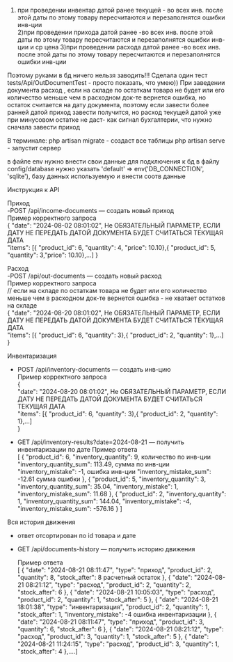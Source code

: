1) при проведении инвентар датой ранее текущей - во всех  инв. после этой даты по этому товару пересчитаются и перезаполнятся ошибки инв-ции  
2)при проведении прихода датой ранее -во всех  инв. после этой даты по этому товару пересчитаются и перезаполнятся ошибки инв-ции и ср цена 
3)при проведении расхода датой ранее -во всех  инв. после этой даты по этому товару пересчитаются и перезаполнятся ошибки инв-ции 

Поэтому руками в бд ничего нельзя заводить!!! 
Сделала один тест tests/Api/OutDocumentTest - просто показать, что умею)) 
При заведении документа расход , если на складе по остаткам товара не будет или его количество меньше чем в расходном док-те вернется ошибка, 
но остаток считается на дату документа, поэтому если завести более ранней датой приход завести получится, но расход текущей датой уже при 
минусовом остатке не даст- как сигнал бухгалтерии, что нужно сначала завести приход 
 
В терминале: 
php artisan migrate - создаст все таблицы 
php artisan serve - запустит сервер 

в файле env нужно внести свои данные для подключения к бд 
в файлу config/database нужно указать   'default' => env('DB_CONNECTION', 'sqlite'), базу данных используемую и внести соотв данные 

Инструкция к API  

Приход  
  -POST /api/income-documents — создать новый приход  
   Пример корректного запроса  
   {
       "date": "2024-08-02 08:01:02",  Не ОБЯЗАТЕЛЬНЫЙ ПАРАМЕТР, ЕСЛИ ДАТУ НЕ ПЕРЕДАТЬ ДАТОЙ ДОКУМЕНТА БУДЕТ СЧИТАТЬСЯ ТЕКУЩАЯ ДАТА  
       "items": [{ "product_id": 6, "quantity": 4, "price": 10.10},{ "product_id": 5, "quantity": 3,"price": 10.10},...]
   }

Расход  
  -POST /api/out-documents — создать новый расход  
  Пример корректного запроса  
  // если на складе по остаткам товара не будет или его количество меньше чем в расходном док-те вернется ошибка - не хватает остатков на складе  
  {
    "date": "2024-08-20 08:01:02",  Не ОБЯЗАТЕЛЬНЫЙ ПАРАМЕТР, ЕСЛИ ДАТУ НЕ ПЕРЕДАТЬ ДАТОЙ ДОКУМЕНТА БУДЕТ СЧИТАТЬСЯ ТЕКУЩАЯ ДАТА  
    "items": [{ "product_id": 6, "quantity": 3},{ "product_id": 2, "quantity": 1},...]
  }

Инвентаризация  
  - POST /api/inventory-documents — создать инв-цию  
  Пример корректного запроса  
  {  
      "date": "2024-08-20 08:01:02",  Не ОБЯЗАТЕЛЬНЫЙ ПАРАМЕТР, ЕСЛИ ДАТУ НЕ ПЕРЕДАТЬ ДАТОЙ ДОКУМЕНТА БУДЕТ СЧИТАТЬСЯ ТЕКУЩАЯ ДАТА  
      "items": [{ "product_id": 6, "quantity": 3},{ "product_id": 2, "quantity": 1},...]  
  }  
  
  - GET /api/inventory-results?date=2024-08-21 — получить инвентаризации по дате
   Пример ответа  
     [
         {
             "product_id": 6,
             "inventory_quantity": 9, количество по инв-ции
             "inventory_quantity_sum": 113.49, сумма по инв-ции
             "inventory_mistake": -1, ошибка инв-ции
             "inventory_mistake_sum": -12.61  сумма ошибки
         },
         {
             "product_id": 5,
             "inventory_quantity": 3,
             "inventory_quantity_sum": 35.04,
             "inventory_mistake": 1,
             "inventory_mistake_sum": 11.68
         },
         {
             "product_id": 2,
             "inventory_quantity": 1,
             "inventory_quantity_sum": 144.04,
             "inventory_mistake": -4,
             "inventory_mistake_sum": -576.16
         }
     ]


Вся история движения   
 - ответ отсортирован по id товара  и дате  
 - GET /api/documents-history — получить историю движения  
  
   Пример ответа  
   [
       {
           "date": "2024-08-21 08:11:47",
           "type": "приход",
           "product_id": 2,
           "quantity": 8,
           "stock_after": 8     расчетный остаток
       },
       {
           "date": "2024-08-21 08:21:12",
           "type": "расход",
           "product_id": 2,
           "quantity": 2,
           "stock_after": 6
       },
       {
           "date": "2024-08-21 10:05:03",
           "type": "расход",
           "product_id": 2,
           "quantity": 1,
           "stock_after": 5
       },
       {
           "date": "2024-08-21 18:01:38",
           "type": "инвентаризация",
           "product_id": 2,
           "quantity": 1,
           "stock_after": 1,
           "inventory_mistake": -4  ошибка инвентаризации
       },
       {
           "date": "2024-08-21 08:11:47",
           "type": "приход",
           "product_id": 3,
           "quantity": 6,
           "stock_after": 6
       },
       {
           "date": "2024-08-21 08:21:12",
           "type": "расход",
           "product_id": 3,
           "quantity": 1,
           "stock_after": 5
       },
       {
           "date": "2024-08-21 11:24:15",
           "type": "расход",
           "product_id": 3,
           "quantity": 1,
           "stock_after": 4
       },....]


